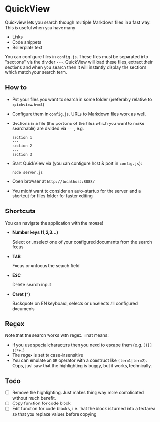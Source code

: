 # QuickView

Quickview lets you search through multiple Markdown files in a fast way. This is useful when you have many

- Links
- Code snippets
- Boilerplate text

You can configure files in `config.js`. These files must be separated into "sections" via the divider `---`. QuickView
will load these files, extract their sections and when you search then it will instantly display the sections which match 
your search term. 



## How to

- Put your files you want to search in some folder (preferably relative to `quickview.html`)
- Configure them in `config.js`. URLs to Markdown files work as well.
- Sections in a file (the portions of the files which you want to make searchable) are divided via `---`, e.g. 
   ```
  section 1
  ---
  section 2
  ---
  section 3
  ```
- Start QuickView via (you can configure host & port in `config.js`):
   ```
   node server.js
   ```

- Open browser at `http://localhost:8888/`
- You might want to consider an auto-startup for the server, and a shortcut for files folder for faster editing



## Shortcuts

You can navigate the application with the mouse!

- **Number keys (1,2,3...)**
  
  Select or unselect one of your configured documents from the search focus
  
- **TAB**
  
  Focus or unfocus the search field
  
- **ESC** 
  
  Delete search input 
  
- **Caret (^)**
  
  Backquote on EN keyboard, selects or unselects all configured documents



## Regex

Note that the search works with regex. That means:

- If you use special characters then you need to escape them (e.g. `()[]{}*+.`)
- The regex is set to case-insensitive
- You can emulate an `OR` operator with a construct like `(term1|term2)`. Oops, just saw that the highlighting is buggy, but it works, technically.



## Todo

- [ ] Remove the highlighting. Just makes thing way more complicated without much benefit.
- [ ] Copy function for code block
- [ ] Edit function for code blocks, i.e. that the block is turned into a textarea so that you replace values before copying
